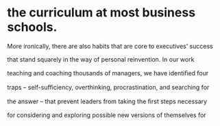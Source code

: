 # the curriculum at most business schools.

More ironically, there are also habits that are core to executives’ success

that stand squarely in the way of personal reinvention. In our work

teaching and coaching thousands of managers, we have identiﬁed four

traps – self-suﬃciency, overthinking, procrastination, and searching for

the answer – that prevent leaders from taking the ﬁrst steps necessary

for considering and exploring possible new versions of themselves for